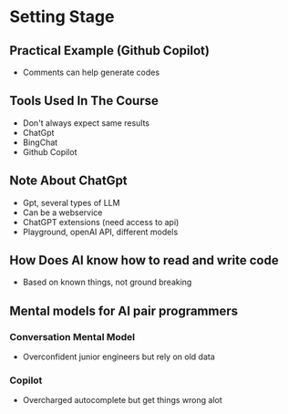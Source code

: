 # Setting Stage

## Practical Example (Github Copilot)
* Comments can help generate codes

## Tools Used In The Course
* Don't always expect same results
* ChatGpt
* BingChat
* Github Copilot

## Note About ChatGpt
* Gpt, several types of LLM
* Can be a webservice
* ChatGPT extensions (need access to api)
* Playground, openAI API, different models

## How Does AI know how to read and write code
* Based on known things, not ground breaking

## Mental models for AI pair programmers
### Conversation Mental Model
* Overconfident junior engineers but rely on old data
### Copilot
* Overcharged autocomplete but get things wrong alot
